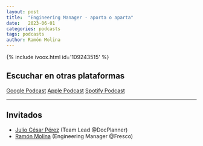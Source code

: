 ```yaml
---
layout: post
title:  "Engineering Manager - aporta o aparta"
date:   2023-06-01
categories: podcasts
tags: podcasts
author: Ramón Molina
---
```

{% include ivoox.html id='109243515' %}

## Escuchar en otras plataformas
[Google Podcast](https://podcasts.google.com/feed/aHR0cHM6Ly93d3cuaXZvb3guY29tL2ZlZWRfZmdfZjExMTE3OTMxX2ZpbHRyb18xLnhtbA/episode/aHR0cHM6Ly93d3cuaXZvb3guY29tLzEwOTI0MzUxNQ?sa=X&ved=0CAUQkfYCahcKEwjQ__yD76H_AhUAAAAAHQAAAAAQRA&hl=es)
[Apple Podcast](https://podcasts.apple.com/es/podcast/commitea/id1690331589?i=1000615120940)
[Spotify Podcast](https://open.spotify.com/episode/7o7bXPJwJLLl5wm9QHnkFp?si=a666326cf77d4425)


---
## Invitados
* [Julio César Pérez](https://www.linkedin.com/in/juliocesarperezarques/) (Team Lead @DocPlanner)
* [Ramón Molina](https://www.linkedin.com/in/armolinamilla) (Engineering Manager @Fresco)
